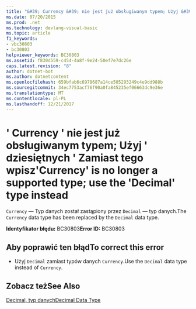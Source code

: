 ```yaml
---
title: "&#39; Currency &#39; nie jest już obsługiwanym typem; Użyj &#39; dziesiętnych &#39; Zamiast tego wpisz"
ms.date: 07/20/2015
ms.prod: .net
ms.technology: devlang-visual-basic
ms.topic: article
f1_keywords:
- vbc30803
- bc30803
helpviewer_keywords: BC30803
ms.assetid: f830d559-c454-4a8f-9e24-50ef7e7dc26e
caps.latest.revision: "8"
author: dotnet-bot
ms.author: dotnetcontent
ms.openlocfilehash: 659bfab6c6978687a14ce505293249c4e9dd988b
ms.sourcegitcommit: 34ec7753acf76f90a0fa845235ef06663dc9e36e
ms.translationtype: MT
ms.contentlocale: pl-PL
ms.lasthandoff: 12/21/2017
---
```

# <a name="39currency39-is-no-longer-a-supported-type-use-the-39decimal39-type-instead"></a><span data-ttu-id="fe756-102">&#39; Currency &#39; nie jest już obsługiwanym typem; Użyj &#39; dziesiętnych &#39; Zamiast tego wpisz</span><span class="sxs-lookup"><span data-stu-id="fe756-102">&#39;Currency&#39; is no longer a supported type; use the &#39;Decimal&#39; type instead</span></span>
<span data-ttu-id="fe756-103">`Currency` — Typ danych został zastąpiony przez `Decimal` — typ danych.</span><span class="sxs-lookup"><span data-stu-id="fe756-103">The `Currency` data type has been replaced by the `Decimal` data type.</span></span>  
  
 <span data-ttu-id="fe756-104">**Identyfikator błędu:** BC30803</span><span class="sxs-lookup"><span data-stu-id="fe756-104">**Error ID:** BC30803</span></span>  
  
## <a name="to-correct-this-error"></a><span data-ttu-id="fe756-105">Aby poprawić ten błąd</span><span class="sxs-lookup"><span data-stu-id="fe756-105">To correct this error</span></span>  
  
-   <span data-ttu-id="fe756-106">Użyj `Decimal` zamiast typów danych `Currency`.</span><span class="sxs-lookup"><span data-stu-id="fe756-106">Use the `Decimal` data type instead of `Currency`.</span></span>  
  
## <a name="see-also"></a><span data-ttu-id="fe756-107">Zobacz też</span><span class="sxs-lookup"><span data-stu-id="fe756-107">See Also</span></span>  
 [<span data-ttu-id="fe756-108">Decimal, typ danych</span><span class="sxs-lookup"><span data-stu-id="fe756-108">Decimal Data Type</span></span>](../../visual-basic/language-reference/data-types/decimal-data-type.md)  
 
